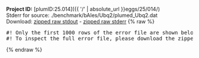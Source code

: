 **Project ID:** [plumID:25.014]({{ '/' | absolute_url }}eggs/25/014/)  
Stderr for source:  ./benchmark/bAIes/Ubq2/plumed_Ubq2.dat   
Download: [zipped raw stdout](plumed_Ubq2.dat.plumed.stdout.txt.zip) - [zipped raw stderr](plumed_Ubq2.dat.plumed.stderr.txt.zip) 
{% raw %}
<pre>
#! Only the first 1000 rows of the error file are shown below
#! To inspect the full error file, please download the zipped raw stderr file above
</pre>
{% endraw %}
